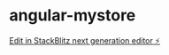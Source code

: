 # angular-mystore

[Edit in StackBlitz next generation editor ⚡️](https://stackblitz.com/~/github.com/ometman/angular-mystore)